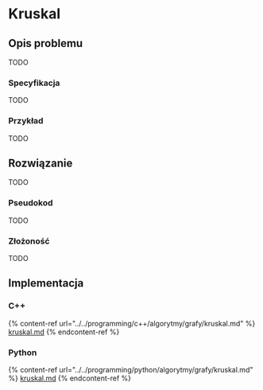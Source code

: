 # Kruskal

## Opis problemu

TODO

### Specyfikacja

TODO

### Przykład

TODO

## Rozwiązanie

TODO

### Pseudokod

TODO

### Złożoność

TODO

## Implementacja

### C++

{% content-ref url="../../programming/c++/algorytmy/grafy/kruskal.md" %}
[kruskal.md](../../programming/c++/algorytmy/grafy/kruskal.md)
{% endcontent-ref %}

### Python

{% content-ref url="../../programming/python/algorytmy/grafy/kruskal.md" %}
[kruskal.md](../../programming/python/algorytmy/grafy/kruskal.md)
{% endcontent-ref %}
